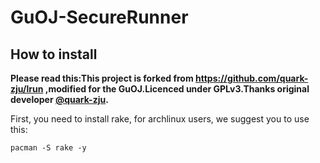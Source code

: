 # GuOJ-SecureRunner

## How to install

**Please read this:This project is forked from https://github.com/quark-zju/lrun ,modified for the GuOJ.Licenced under GPLv3.Thanks original developer [@quark-zju](https://github.com/quark-zju).**

First, you need to install rake, for archlinux users, we suggest you to use this:

```
pacman -S rake -y
```


